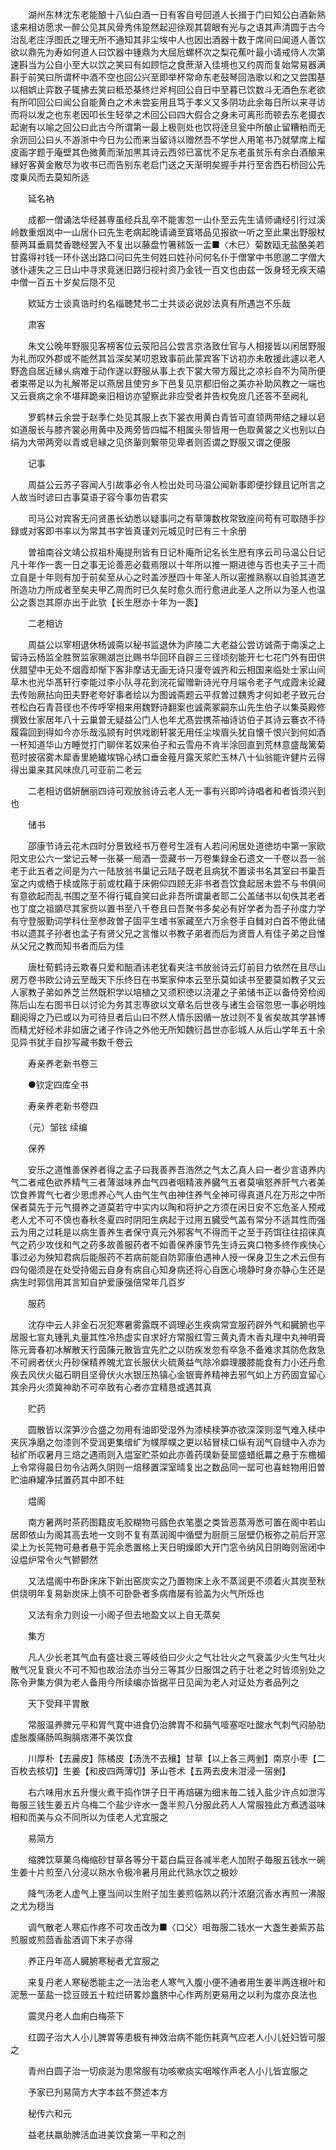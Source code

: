 <!-- { "loadSidebar": true } -->
　　湖州东林沈东老能酿十八仙白酒一日有客自号回道人长揖于门曰知公白酒新熟逺来相访愿求一醉公见其风骨秀伟跫然起迎徐观其碧眼有光与之语其声清圆于古今治乱老庄浮图氏之理无所不通知其非尘埃中人也因出酒器十数于席间曰闻道人善饮欲以鼎先为寿如何道人曰饮器中锺鼎为大屈卮螺杯次之梨花蕉叶最小请戒侍人次第速斟当为公自小至大以饮之笑曰有如顾恺之食蔗渐入佳境也又约周而复始常易器满斟于前笑曰所谓杯中酒不空也回公兴至即举杯常命东老鼔琴回浩歌以和之又尝围基以相娯止弈数子辄拂去笑曰秪恐棊终烂斧柯回公自日中至暮已饮数斗无酒色东老欲有所叩回公曰闻公自能黄白之术未尝妄用且笃于孝义又多阴功此余每日所以来寻访而将以发之也东老因叩长生轻举之术回公曰四大假合之身未可离形而顿去东老摄衣起谢有以喻之回公曰此古今所谓第一最上极则处也饮将逹旦瓮中所酿止留糟粕而无余沥回公曰乆不游浙中今日为公而来当留诗以赠然吾不学世人用笔书乃就擘席上榴皮画字题于庵壁其色微黄而渐加黒其诗云西邻已富忧不足东老虽贫乐有余白酒酿来縁好客黄金散尽为收书已而告别东老启门送之天渐明矣握手并行至舎西石桥回公先度乗风而去莫知所适

　　延名衲

　　成都一僧诵法华经甚専虽经兵乱卒不能害忽一山仆至云先生请师诵经引行过溪岭数重烟岚中一山居仆曰先生老病起晚请诵至寳塔品见报欲一听之至此果出野服杖藜两耳垂肩焚香聴经罢入不复出以藤盘竹箸秫饭一盂■〈木巳〉菊数瓯无盐酪美若甘露得衬钱一环仆送出路口问曰先生何姓曰姓孙问何名仆于僧掌中书思邈二字僧大骇仆遽失之三日山中寻求竟迷旧路归视衬资乃金钱一百文也由兹一饭身轻无疾天禧中僧一百五十岁矣后隠不见

　　欵延方士谈真诰时约名缁聴梵书二士共谈必说妙法真有所遇岂不乐哉

　　肃客

　　朱文公晚年野服见客榜客位云荥阳吕公尝言京洛致仕官与人相接皆以闲居野服为礼而叹外郡或不能然其旨深矣某叨恩致事前此蒙宾客下访初亦未敢援此遽以老人野逸自居近縁乆病难于动作遂以野服从事上衣下裳大带方履比之凉衫自不为简所便者束帯足以为礼解帯足以燕居且使穷乡下邑复见京都旧俗之美亦补助风教之一端也又云衰病之余不堪拜跪亲旧相访亦望察此非应受者并告权免庻几还答不至阙礼

　　罗鹤林云余尝于赵季仁处见其服上衣下裳衣用黄白青皆可直领两带结之縁以皂如道服长与膝齐裳必用黄中及两旁皆四幅不相属头带皆用一色取黄裳之义也别以白绢为大带两旁以青或皂縁之见侪軰则繋带见卑者则否谓之野服又谓之便服

　　记事

　　周益公云苏子容闻人引故事必令人检出处司马温公闻新事即便抄録且记所言之人故当时谚曰古事莫语子容今事勿告君实

　　司马公对宾客无问贤愚长幼悉以疑事问之有草簿数枚常致座间苟有可取随手抄録或对客即书率以为常其书字皆真谨刘元城见时已有三十余册

　　曽祖南谷文靖公叔祖朴庵提刑皆有日记朴庵所记名长生厯有序云司马温公日记凡十年作一袠一日之事无论善恶必载焉限以十年所以推一期进徳与否也夫子三十而立自是十年则有加于前矣至从心之时盖渉歴四十年圣人所以密推熟察以自验其道艺所造功力所成者至矣夫甲乙周而时已久矣时愈久而行愈进此圣人之所以为圣人也温公之袠岂其原亦出于此欤【长生厯亦十年为一袠】

　　二老相访

　　周益公以宰相退休杨诚斋以秘书监退休为庐陵二大老益公尝访诚斋于南溪之上留诗云杨监全胜贺监家赐湖岂比赐书华回环自辟三三径顷刻能开七七花门外有田供伏腊望中无处不烟霞却惭下客非摩诘无画无诗只漫夸诚齐和云相国来临处士家山间草木也光华髙轩行李能过李小队寻花到浣花留赠新诗光夺月端令老子气成霞未论藏去传贻厥拈向田夫野老夸好事者绘以为图诚斋题云平叔曽过魏秀才何如老子致元台苍松白石青苔径也不传呼宰相来用魏野诗翻案也诚斋冢嗣东山先生伯子以集英殿修撰致仕家居年八十云巢曽无疑益公门人也年尤髙尝携茶袖诗访伯子其诗云褰衣不待履霜回到得如今亦乐哉泓颕有时供戏剧轩裳无用任尘埃眉头犹自懐千恨兴到何如酒一杯知道华山方睡觉打门聊伴茗奴来伯子和云雪舟不肯半涂回直到荒林意盛哉篱菊苞时披宿雾木犀香里絶纎埃锦心绣口垂金薤月露天浆贮玉林八十仙翁能许健片云得得出巢来其风味庶几可亚前二老云

　　二老相访倡妍酬丽四诗可观放翁诗云老人无一事有兴即吟诗唱者和者皆须兴到也

　　储书

　　邵康节诗云花木四时分景致经书万卷号生涯有人若问闲居处道徳坊中第一家欧阳文忠公六一堂记云琴一张棊一局酒一壶藏书一万卷集録金石遗文一千卷以吾一翁老于此五者之间是为六一陆放翁书巢记云陆子既老且病犹不置读书名其室曰书巢吾室之内或栖于椟或陈于前或枕藉于床俯仰四顾无非书者吾饮食起居未尝不与书俱间有意欲起而乱书围之至不得行辄自笑曰此非吾所谓巢者耶二公盖储书以旬佚其老者也丁度之祖顗尽其家赀以置书至八千卷且曰吾聚书多矣必有好学者为吾子孙度力学有守登服勤词学科仕至参政曽子固平生嗜书家藏至六万余卷手自雠对白首不倦此储书以遗其子孙者也孟子有贤父兄之言惟以书教子弟者而后为贤晋人有佳子弟之目惟从父兄之教而知书者而后为佳

　　唐杜荀鹤诗云欺春只爱和醅酒讳老犹看夹注书放翁诗云灯前目力依然在且尽山房万卷书欧公诗云至哉天下乐终日在书案家仲本云至乐莫如读书至要莫如教子又云人家教子弟如养芝兰然既积学以培植之又须积徳以浇灌之子弟储书正以备侍旁检阅陈后山左右图书日以讨论为务其志専欲以文章名后世夜与诸生会宿忽思一事必明烛翻阅得之乃已或以为可待旦者后山曰不然人情乐因循一放过则不复省矣故其学甚博而精尤好经术非如唐之诸子作诗之外他无所知魏衍昌世亦彭城人从后山学年五十余见异书犹手自抄写藏书数千卷云

　　寿亲养老新书卷三

　　●钦定四库全书

　　寿亲养老新书卷四

　　（元）邹铉 续编

　　保养

　　安乐之道惟善保养者得之孟子曰我善养吾浩然之气太乙真人曰一者少言语养内气二者戒色欲养精气三者薄滋味养血气四者咽精液养臓气五者莫嗔怒养肝气六者美饮食养胃气七者少思虑养心气人由气生气由神住养气全神可得真道凡在万形之中所保者莫先于元气摄养之道莫若守中实内以陶和将护之方须在闲日安不忘危圣人预戒老人尤不可不慎也春秋冬夏四时阴阳生病起于过用五臓受气盖有常分不适其性而强云为用之过耗是以病生善养生者保守真元外邪客气不得而干之至于药饵往往招徕真气之药少攻伐和气之药多故善服药者不如善保养康节先生诗云爽口物多终作疾快心事过必为殃知君病后能服药不若病前能自防郭康伯遇神人授一保身卫生之术云但有四句偈须是在处受持偈云自身有病自心知身病还将心自医心境静时身亦静心生还是病生时郭信用其言知自护爱康强倍常年几百岁

　　服药

　　沈存中云人非金石况犯寒暑雾露既不调理必生疾病常宜服药辟外气和臓腑也平居服七宣丸锺乳丸量其性冷热虚实自求好方常服红雪三黄丸青木香丸理中丸神明膏陈元膏春初冰解散天行茵蔯元散皆宜先贮之以防疾发忽有卒急不备难求其防危救急不可阙者伏火丹砂保精养魄尤宜长服伏火硫黄益气除冷癖理腰膝能食有力小还丹愈疾去风伏火磁石眀目坚骨伏火水银压热镇心金银膏养精神去邪气如上方药固宜留心其余丹火须冀神助不可卒致有心者亦宜精恳或遇其真

　　贮药

　　圆散皆以深笋沙合盛之勿用有油即受湿外为漆椟椟笋亦欲深深则湿气难入椟中夹灰净磨之勿漆则不受润更集缯纩为幞厚幞之更以毡冒椟口纵有润气自缝中入亦为毡纩所収暑月三焙之遇雨则入煴室贮茶如此亦善药璞新甆罂盛蜡纸羃之悬于东檐楣上令常得晨日勿令沾两久阴则一焙移置深室晴复出之数品同一罂可也喜蛀物用旧曽贮油麻罐净拭置药其中即不蛀

　　煴阁

　　南方暑两时茶药图籍皮毛胶糊物弓劔色衣笔墨之类皆恶蒸溽悉可置在阁中若山居即依山为阁其高去地一文则不复有蒸润阁中循壁为厨厨三层壁仍板弥之前后开窓梁上为长笎物可悬者悬于笎余悉置格上天日明燥即大开门窓令纳风日阴晦则宻闭中设煴炉常令火气鬰鬰然

　　又法煴阁中布卧床床下新出窑炭实之乃置物床上永不蒸润更不须着火其炭至秋供烧明年复易新炭床上慎不可卧卧者多病瘖屡有验盖为火气所烁也

　　又法有余力则设一小阁子但去地盈文以上自无蒸矣

　　集方

　　凡人少长老其气血有盛壮衰三等岐伯曰少火之气壮壮火之气衰盖少火生气壮火散气况复衰火不可不知也故治法亦当分三等其少日服饵之药于壮老之时皆须别处之陈令尹集方俱为老人备用今所续编亦皆据平日见闻为老人对证处方者品列之

　　天下受拜平胃散

　　常服温养脾元平和胃气寛中进食仍治脾胃不和膈气噎塞呕吐酸水气刺气闷胁肋虚胀腹痛肠鸣胸膈痞滞不美饮食

　　川厚朴【去麄皮】陈橘皮【汤洗不去穰】甘草【以上各三两剉】南京小枣【二百枚去核切】生姜【和皮四两薄切】茅山苍术【五两去皮未泔浸一宿剉】

　　右六味用水五升慢火煮干捣作饼子日干再焙碾为细末毎二钱入盐少许点如泄泻毎服三钱生姜五片乌梅二个盐少许水一盏半煎八分服此药人人常服独此方煮透滋味相和而美与众不同所以为佳老人尤宜服之

　　易简方

　　缩脾饮草菓乌梅缩砂甘草各等分干葛白扁豆各减半老人加附子毎服五钱水一碗生姜十片煎至八分浸以熟水令极冷暑月用此代熟水饮之极妙

　　降气汤老人虚气上壅当间以生附子加生姜煎临熟以药汁浓磨沉香水再煎一沸服之尤为穏当

　　调气散老人寒疝作疼不可攻击改为■〈口父〉咀毎服二钱水一大盏生姜紫苏盐煎服或煎茴香盐酒调下末子亦得

　　养正丹年高人臓腑寒秘者尤宜服之

　　来复丹老人寒秘悉能主之一法治老人寒气入腹小便不通者用生姜半两连根叶和泥葱一茎盐一捻豆豉五十粒烂研畧炒盫脐中心作两剂更易用之以利为度亦良法也

　　震灵丹老人血痢白梅茶下

　　红圆子治大人小儿脾胃等患极有神效治病不能伤耗真气应老人小儿妊妇皆可服之

　　青州白圆子治一切痰涎为患常服有功咳嗽痰实咽喉作声老人小儿皆宜服之

　　予家已刋易简方大字本兹不赘述本方

　　秘传六和元

　　益老扶羸助脾活血进美饮食第一平和之剂

